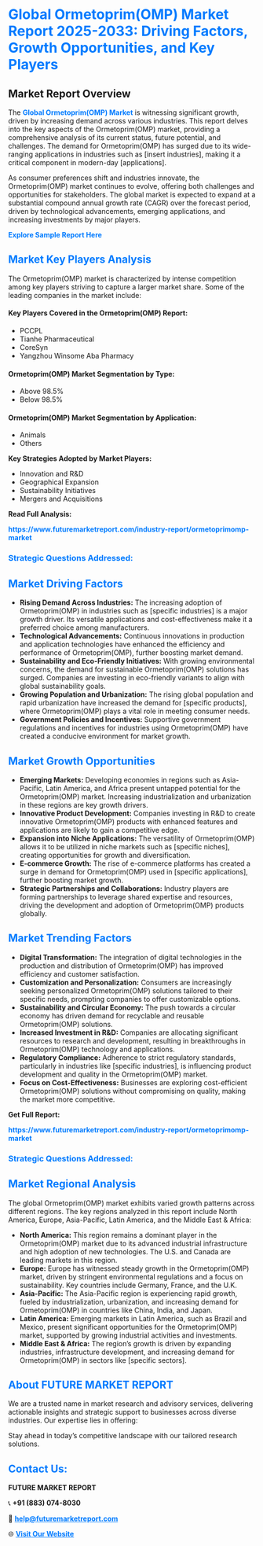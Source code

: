 <h1 style="color: #007BFF;">Global Ormetoprim(OMP) Market Report 2025-2033: Driving Factors, Growth Opportunities, and Key Players</h1>

<section id="overview">
<h2>Market Report Overview</h2>
<p>The <a href="https://www.futuremarketreport.com/industry-report/ormetoprimomp-market" style="color: #007BFF; text-decoration: none;"><strong>Global Ormetoprim(OMP) Market</strong></a> is witnessing significant growth, driven by increasing demand across various industries. This report delves into the key aspects of the Ormetoprim(OMP) market, providing a comprehensive analysis of its current status, future potential, and challenges. The demand for Ormetoprim(OMP) has surged due to its wide-ranging applications in industries such as [insert industries], making it a critical component in modern-day [applications].</p>
<p>As consumer preferences shift and industries innovate, the Ormetoprim(OMP) market continues to evolve, offering both challenges and opportunities for stakeholders. The global market is expected to expand at a substantial compound annual growth rate (CAGR) over the forecast period, driven by technological advancements, emerging applications, and increasing investments by major players.</p>
</section>

<section id="overview">
<p><a href="https://www.futuremarketreport.com/request-sample/reportId=46964" style="color: #007BFF; text-decoration: none;"><strong>Explore Sample Report Here</strong></a></p>
</section>

<section id="key-players">
<h2 style="color: #007BFF;">Market Key Players Analysis</h2>
<p>The Ormetoprim(OMP) market is characterized by intense competition among key players striving to capture a larger market share. Some of the leading companies in the market include:</p>
<h4>Key Players Covered in the Ormetoprim(OMP) Report:</h4>
<ul><li>PCCPL</li><li>Tianhe Pharmaceutical</li><li>CoreSyn</li><li>Yangzhou Winsome Aba Pharmacy</li></ul>
<h4>Ormetoprim(OMP) Market Segmentation by Type:</h4>
<ul><li>Above 98.5%</li><li>Below 98.5%</li></ul>

<h4>Ormetoprim(OMP) Market Segmentation by Application:</h4>
<ul><li>Animals</li><li>Others</li></ul>
<p><strong>Key Strategies Adopted by Market Players:</strong></p>
<ul>
<li>Innovation and R&D</li>
<li>Geographical Expansion</li>
<li>Sustainability Initiatives</li>
<li>Mergers and Acquisitions</li>
</ul>
</section>

<section>
<p><strong>Read Full Analysis: </strong></p><a href="https://www.futuremarketreport.com/industry-report/ormetoprimomp-market" style="color: #007BFF; text-decoration: none;"><strong>https://www.futuremarketreport.com/industry-report/ormetoprimomp-market</strong></a>
<h3 style="color: #007BFF;">Strategic Questions Addressed:</h3>
</section>

<section id="driving-factors">
<h2 style="color: #007BFF;">Market Driving Factors</h2>
<ul>
<li><strong>Rising Demand Across Industries:</strong> The increasing adoption of Ormetoprim(OMP) in industries such as [specific industries] is a major growth driver. Its versatile applications and cost-effectiveness make it a preferred choice among manufacturers.</li>
<li><strong>Technological Advancements:</strong> Continuous innovations in production and application technologies have enhanced the efficiency and performance of Ormetoprim(OMP), further boosting market demand.</li>
<li><strong>Sustainability and Eco-Friendly Initiatives:</strong> With growing environmental concerns, the demand for sustainable Ormetoprim(OMP) solutions has surged. Companies are investing in eco-friendly variants to align with global sustainability goals.</li>
<li><strong>Growing Population and Urbanization:</strong> The rising global population and rapid urbanization have increased the demand for [specific products], where Ormetoprim(OMP) plays a vital role in meeting consumer needs.</li>
<li><strong>Government Policies and Incentives:</strong> Supportive government regulations and incentives for industries using Ormetoprim(OMP) have created a conducive environment for market growth.</li>
</ul>
</section>

<section id="growth-opportunities">
<h2 style="color: #007BFF;">Market Growth Opportunities</h2>
<ul>
<li><strong>Emerging Markets:</strong> Developing economies in regions such as Asia-Pacific, Latin America, and Africa present untapped potential for the Ormetoprim(OMP) market. Increasing industrialization and urbanization in these regions are key growth drivers.</li>
<li><strong>Innovative Product Development:</strong> Companies investing in R&D to create innovative Ormetoprim(OMP) products with enhanced features and applications are likely to gain a competitive edge.</li>
<li><strong>Expansion into Niche Applications:</strong> The versatility of Ormetoprim(OMP) allows it to be utilized in niche markets such as [specific niches], creating opportunities for growth and diversification.</li>
<li><strong>E-commerce Growth:</strong> The rise of e-commerce platforms has created a surge in demand for Ormetoprim(OMP) used in [specific applications], further boosting market growth.</li>
<li><strong>Strategic Partnerships and Collaborations:</strong> Industry players are forming partnerships to leverage shared expertise and resources, driving the development and adoption of Ormetoprim(OMP) products globally.</li>
</ul>
</section>

<section id="trending-factors">
<h2 style="color: #007BFF;">Market Trending Factors</h2>
<ul>
<li><strong>Digital Transformation:</strong> The integration of digital technologies in the production and distribution of Ormetoprim(OMP) has improved efficiency and customer satisfaction.</li>
<li><strong>Customization and Personalization:</strong> Consumers are increasingly seeking personalized Ormetoprim(OMP) solutions tailored to their specific needs, prompting companies to offer customizable options.</li>
<li><strong>Sustainability and Circular Economy:</strong> The push towards a circular economy has driven demand for recyclable and reusable Ormetoprim(OMP) solutions.</li>
<li><strong>Increased Investment in R&D:</strong> Companies are allocating significant resources to research and development, resulting in breakthroughs in Ormetoprim(OMP) technology and applications.</li>
<li><strong>Regulatory Compliance:</strong> Adherence to strict regulatory standards, particularly in industries like [specific industries], is influencing product development and quality in the Ormetoprim(OMP) market.</li>
<li><strong>Focus on Cost-Effectiveness:</strong> Businesses are exploring cost-efficient Ormetoprim(OMP) solutions without compromising on quality, making the market more competitive.</li>
</ul>
</section>

<section>
<p><strong>Get Full Report: </strong></p><a href="https://www.futuremarketreport.com/industry-report/ormetoprimomp-market" style="color: #007BFF; text-decoration: none;"><strong>https://www.futuremarketreport.com/industry-report/ormetoprimomp-market</strong></a>
<h3 style="color: #007BFF;">Strategic Questions Addressed:</h3>
</section>


<section id="regional-analysis">
<h2 style="color: #007BFF;">Market Regional Analysis</h2>
<p>The global Ormetoprim(OMP) market exhibits varied growth patterns across different regions. The key regions analyzed in this report include North America, Europe, Asia-Pacific, Latin America, and the Middle East & Africa:</p>
<ul>
<li><strong>North America:</strong> This region remains a dominant player in the Ormetoprim(OMP) market due to its advanced industrial infrastructure and high adoption of new technologies. The U.S. and Canada are leading markets in this region.</li>
<li><strong>Europe:</strong> Europe has witnessed steady growth in the Ormetoprim(OMP) market, driven by stringent environmental regulations and a focus on sustainability. Key countries include Germany, France, and the U.K.</li>
<li><strong>Asia-Pacific:</strong> The Asia-Pacific region is experiencing rapid growth, fueled by industrialization, urbanization, and increasing demand for Ormetoprim(OMP) in countries like China, India, and Japan.</li>
<li><strong>Latin America:</strong> Emerging markets in Latin America, such as Brazil and Mexico, present significant opportunities for the Ormetoprim(OMP) market, supported by growing industrial activities and investments.</li>
<li><strong>Middle East & Africa:</strong> The region’s growth is driven by expanding industries, infrastructure development, and increasing demand for Ormetoprim(OMP) in sectors like [specific sectors].</li>
</ul>
</section>

<footer>
<h2 style="color: #007BFF;">About FUTURE MARKET REPORT</h2>
<p>We are a trusted name in market research and advisory services, delivering actionable insights and strategic support to businesses across diverse industries. Our expertise lies in offering:</p>

<p>Stay ahead in today’s competitive landscape with our tailored research solutions.</p>

<h2 style="color: #007BFF;">Contact Us:</h2>
<p><strong>FUTURE MARKET REPORT</strong></p>
<p>📞 <strong>+91 (883) 074-8030</strong></p>
<p>📧 <strong><a href="mailto:help@futuremarketreport.com" style="color: #007BFF;">help@futuremarketreport.com</a></strong></p>
<p>🌐 <strong><a href="https://www.futuremarketreport.com/" style="color: #007BFF;">Visit Our Website</a></strong></p>
</footer>